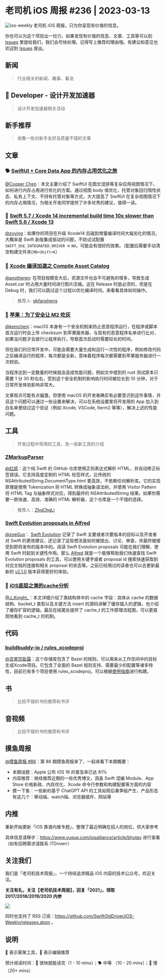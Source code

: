 # 老司机 iOS 周报 #236 | 2023-03-13

![ios-weekly](https://github.com/SwiftOldDriver/iOS-Weekly/blob/master/assets/ios-weekly.png?raw=true)
老司机 iOS 周报，只为你呈现有价值的信息。

你也可以为这个项目出一份力，如果发现有价值的信息、文章、工具等可以到 [Issues](https://github.com/SwiftOldDriver/iOS-Weekly/issues) 里提给我们，我们会尽快处理。记得写上推荐的理由哦。有建议和意见也欢迎到 [Issues](https://github.com/SwiftOldDriver/iOS-Weekly/issues) 提出。

## 新闻

> 行业相关的新闻、趣事、看法

##  Developer - 设计开发加速器

> 设计开发加速器相关活动

## 新手推荐

> 收集一些对新手友好且质量不错的文章

## 文章

### 🐕 [SwiftUI + Core Data App 的内存占用优化之旅](https://juejin.cn/post/7207787191623335992#heading-0)

[@Cooper Chen](https://github.com/cjlcooper)：本文主要介绍了 SwiftUI 在图文混排等复杂应用视图情况下，如何进行内存占用进行优化的方案。通过视图 body 值优化、托管对象回归惰性状态、私有上下文、不持有托管对象等方式，大大提高了 SwiftUI 在复杂视图情况下的内存占用情况，为相关开发同学提供了许多优秀的建议，值得一读。

### 🐎 [Swift 5.7 / Xcode 14 incremental build time 10x slower than Swift 5.6 / Xcode 13](https://forums.swift.org/t/swift-5-7-xcode-14-incremental-build-time-10x-slower-than-swift-5-6-xcode-13/60568/2)

[@zvving](https://github.com/zvving)：如果你的项目在升级 Xcode14 后碰到增量编译时间大幅劣化的情况，大概率是 Swift 新版集成驱动的问题，不妨试试配置 `SWIFT_USE_INTEGRATED_DRIVER` -> `NO`，可能会有很好的效果。（配置后需要手动清空构建文件夹`CMD+Shift+K`）

### 🐎 [Xcode 编译加速之 Compile Asset Catalog](https://juejin.cn/post/7207848485856231482)

[@anotheren](https://github.com/anotheren): 在项目规模变大后，资源文件也会不可避免的增多，导致生成 Asset.car 时占用大量时间进行图片压缩。这在 Release 时是必须的，但是在 Debug 时，我们可以跳过这个过程以优化编译时间。来看看具体如何操作。

> 推荐人: [gbfansheng](https://github.com/gbfansheng)

### 🐎 [苹果：为了安全让 M2 吃灰](https://catcoding.me/p/apple-perf/)

[@kemchenj](https://kemchenj.github.io/)：macOS 本身有一个安全机制来防止恶意程序运行，在程序或脚本首次运行时会上传 checksum 到苹果服务器，与现有的恶意程序名单进行比对，如果没问题才会放行让程序执行，导致首次启动时需要较长的时间。

但在我们的日常开发中，可能会需要大量生成和运行一次性的程序，例如修改代码之后编译运行的程序，每次都是全新，意味着程序每次都需要到苹果服务器进行一次校验。

当程序达到一定数量的时候就会造成性能问题，例如文中提到的 rust 测试原本只需要 1 分 30 秒左右，受到这个安全机制的影响执行时间被拉长到 10 分钟，对于日常开发体验影响非常大。

文章观点可能有点偏激，但使用 macOS 的开发者确实有必要意识到这件事情，并且这个问题可以通过一些设置来解决，可以在系统设置里将开发用的 App 加入到白名单里绕过这个验证（例如 Xcode, VSCode, Iterm2 等等），解决上述的性能问题。
## 工具

> 开发过程中常用的工具，及一些新工具的介绍

### [ZMarkupParser](https://github.com/ZhgChgLi/ZMarkupParser)

[@红纸](https://github.com/ZhgChgLi/ZMarkupParser)：这个纯 Swift 的 GitHub 仓库使用正则表达式解析 HTML，并自动修正标签错误。它支持高度定制的 HTML 标签样式，比传统的 NSAttributedString.DocumentType.html 更高效，不依赖任何解析库。它的实现原理是使用 Tokenization 将 HTML 转换成抽象语法树，并使用 Visitor Pattern 将 HTML Tag 与抽象样式对应，得到最终的 NSAttributedString 结果。如果你需要一款快速、高效、准确的 HTML 解析器，这个仓库是一个不错的选择。

> 推荐人：[ZhgChgLi](https://github.com/zhgchgli0718)

### [Swift Evolution proposals in Alfred](https://oleb.net/blog/2023/alfred-swift-evolution/)

[@zoeGuo](https://github.com/zoeGuo)： [Swift Evolution](https://www.swift.org/swift-evolution/) 记录了 Swift 主要或者次要版本的目标以及开发者对 Swift 的更改建议，还记录了这些想法是如何被提出、讨论、审查，并最终被接受到即将发布的版本中的。阅读 Swift Evolution proposals 可能在我们理解、使用 Swift 时起到关键性作用。那么 [Alfred](https://github.com/attaswift/alfred-swift-evolution) 就是一个能够帮助我们快速查找 Swift Evolution proposals 的工具，可以使用关键字或者 proposal id 搜索快速获取到对应文档的连接和相关 proposal 的状态等。之前已经用过的读者也可以去更新最新的 [v2.1.0](https://github.com/attaswift/alfred-swift-evolution/releases/tag/v2.1.0) 版本获得更好的体验。

### 🐎 [iOS底层之类的cache分析](https://juejin.cn/post/7206143969121943589)

[@J_Knight_](https://github.com/knightsj)：本文详细介绍了类结构体中的 cache 字段：具体从 cache 的数据结构、bucket_t 类型以及关键方法 insert 的源码讲解了缓存插入的逻辑，也介绍了缓存扩容的逻辑。最后在结尾处提供了 cache_t 的工作原理流程图，可以更直观地看到 cache_t 的机制。


## 代码

### [buildbuddy-io / rules_xcodeproj](https://github.com/buildbuddy-io/rules_xcodeproj)

[@含笑饮砒霜](https://weibo.com/chinafishnews/)：这个存储库包含了 Bazel 的规则，可以用来从工作空间中的目标生成Xcode项目。它包含了全面的 Bazel 规则支持、需要最少的配置等诸多特性，目前已有多个项目使用 rules_xcodeproj，可以根据[使用指南](https://github.com/buildbuddy-io/rules_xcodeproj/blob/main/docs/usage.md)进行构建。


## 书

> 比较不错的书的推荐和书评

## 音视频

> 比较不错的书的推荐和书评

## 摸鱼周报

[@摸鱼周报 #86](https://mp.weixin.qq.com/s/y1_V0WKfdwsUL2WjP2zPyA)：第 86 期摸鱼周报来了，一起来看下本期概要：

* 本期话题：Apple 公布 iOS 16 的普及率已达 81%
* 内容推荐：继续推荐近期的一些优秀博文，涵盖 Swift 混编 Module、App Store 价格新政、内存优化、Xcode 命令行参数和构建配置等方面的内容
* 摸一下鱼：一些新的基于 ChatGPT API 的工具如雨后春笋般产生，产品形态有这几个：移动端、watch端、浏览器插件、网站等

## 内推

重新开始更新「iOS 靠谱内推专题」，整理了最近明确在招人的岗位，供大家参考

具体信息请移步：https://www.yuque.com/iosalliance/article/bhutav 进行查看（如有招聘需求请联系 iTDriverr）

## 关注我们

我们是「老司机技术周报」，一个持续追求精品 iOS 内容的技术公众号，欢迎关注。

**关注有礼，关注【老司机技术周报】，回复「2021」，领取 2017/2018/2019/2020 内参**

![](https://github.com/SwiftOldDriver/iOS-Weekly/blob/master/assets/qrcode_for_wechat.jpg?raw=true)

同时也支持了 RSS 订阅：https://github.com/SwiftOldDriver/iOS-Weekly/releases.atom 。

## 说明

🚧 表示需某工具，🌟 表示编辑推荐

预计阅读时间：🐎 很快就能读完（1 - 10 mins）；🐕 中等 （10 - 20 mins）；🐢 慢（20+ mins）
